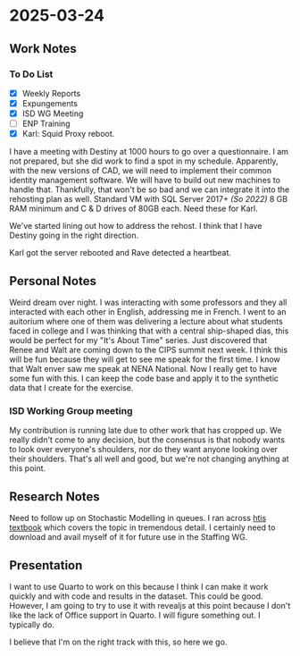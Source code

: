 # 2025-03-24

## Work Notes

### To Do List

-[X] Weekly Reports
-[X] Expungements
-[X] ISD WG Meeting
-[ ] ENP Training
-[X] Karl: Squid Proxy reboot.

I have a meeting with Destiny at 1000 hours to go over a questionnaire. I am not prepared, but she did work to find a spot in my schedule. Apparently, with the new versions of CAD, we will need to implement their common identity management software. We will have to build out new machines to handle that. Thankfully, that won't be so bad and we can integrate it into the rehosting plan as well. Standard VM with SQL Server 2017+ *(So 2022)* 8 GB RAM minimum and C & D drives of 80GB each. Need these for Karl.

We've started lining out how to address the rehost. I think that I have Destiny going in the right direction.

Karl got the server rebooted and Rave detected a heartbeat.

## Personal Notes

Weird dream over night. I was interacting with some professors and they all interacted with each other in English, addressing me in French. I went to an auitorium where one of them was delivering a lecture about what students faced in college and I was thinking that with a central ship-shaped dias, this would be perfect for my "It's About Time" series. Just discovered that Renee and Walt are coming down to the CIPS summit next week. I think this will be fun because they will get to see me speak for the first time. I know that Walt enver saw me speak at NENA National. Now I really get to have some fun with this. I can keep the code base and apply it to the synthetic data that I create for the exercise.

### ISD Working Group meeting

My contribution is running late due to other work that has cropped up. We really didn't come to any decision, but the consensus is that nobody wants to look over everyone's shoulders, nor do they want anyone looking over their shoulders. That's all well and good, but we're not changing anything at this point. 

## Research Notes

Need to follow up on Stochastic Modelling in queues. I ran across [htis textbook](https://arxiv.org/abs/1307.2968) which covers the topic in tremendous detail. I certainly need to download and avail myself of it for future use in the Staffing WG.

## Presentation

I want to use Quarto to work on this because I think I can make it work quickly and with code and results in the dataset. This could be good. However, I am going to try to use it with revealjs at this point because I don't like the lack of Office support in Quarto. I will figure something out. I typically do. 

I believe that I'm on the right track with this, so here we go. 
